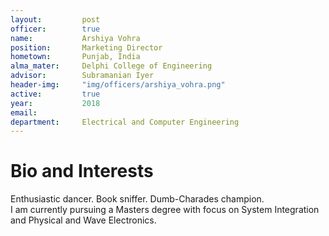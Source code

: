 ```yaml
---
layout:     	post
officer: 		true
name:      		Arshiya Vohra
position: 		Marketing Director
hometown: 		Punjab, India
alma_mater: 	Delphi College of Engineering
advisor: 		Subramanian Iyer
header-img: 	"img/officers/arshiya_vohra.png"
active: 		true
year:  			2018
email: 			
department: 	Electrical and Computer Engineering
---
```


# Bio and Interests
Enthusiastic dancer. Book sniffer. Dumb-Charades champion.<br>
I am currently pursuing a Masters degree with focus on System Integration and Physical and Wave Electronics.
